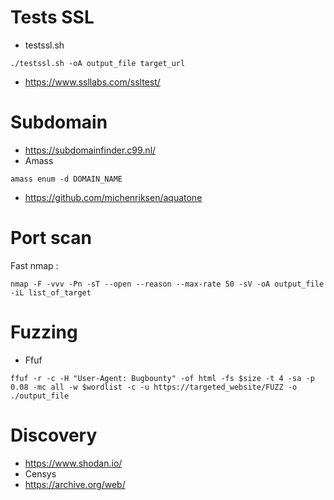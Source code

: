# Tests SSL 

* testssl.sh
```
./testssl.sh -oA output_file target_url
```
* https://www.ssllabs.com/ssltest/

# Subdomain
* https://subdomainfinder.c99.nl/
* Amass
```
amass enum -d DOMAIN_NAME
```
* https://github.com/michenriksen/aquatone

# Port scan

Fast nmap :
```
nmap -F -vvv -Pn -sT --open --reason --max-rate 50 -sV -oA output_file -iL list_of_target
```

# Fuzzing

* Ffuf
```
ffuf -r -c -H "User-Agent: Bugbounty" -of html -fs $size -t 4 -sa -p 0.08 -mc all -w $wordlist -c -u https://targeted_website/FUZZ -o ./output_file
```

# Discovery 
* https://www.shodan.io/
* Censys
* https://archive.org/web/
